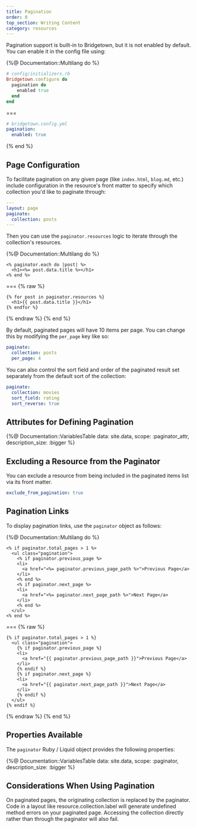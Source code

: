 ```yaml
---
title: Pagination
order: 0
top_section: Writing Content
category: resources
---
```


Pagination support is built-in to Bridgetown, but it is not enabled by default. You can enable it in the config file using:

{%@ Documentation::Multilang do %}
```ruby
# config/initializers.rb
Bridgetown.configure do
  pagination do
    enabled true
  end
end
```
===
```yaml
# bridgetown.config.yml
pagination:
  enabled: true
```
{% end %}

## Page Configuration

To facilitate pagination on any given page (like `index.html`, `blog.md`, etc.) include configuration in the resource's front matter to specify which collection you'd like to paginate through:

``` yml
---
layout: page
paginate:
  collection: posts
---
```

Then you can use the `paginator.resources` logic to iterate through the collection's resources.

{%@ Documentation::Multilang do %}
```erb
<% paginator.each do |post| %>
  <h1><%= post.data.title %></h1>
<% end %>
```
===
{% raw %}
```liquid
{% for post in paginator.resources %}
  <h1>{{ post.data.title }}</h1>
{% endfor %}
```
{% endraw %}
{% end %}

By default, paginated pages will have 10 items per page. You can change this by modifying the `per_page` key like so:

```yml
paginate:
  collection: posts
  per_page: 4
```

You can also control the sort field and order of the paginated result set separately from the default sort of the collection:

```yml
paginate:
  collection: movies
  sort_field: rating
  sort_reverse: true
```

## Attributes for Defining Pagination

{%@ Documentation::VariablesTable data: site.data, scope: :paginator_attr, description_size: :bigger %}

## Excluding a Resource from the Paginator

You can exclude a resource from being included in the paginated items list via its front matter.

```yml
exclude_from_pagination: true
```

## Pagination Links

To display pagination links, use the `paginator` object as follows:

{%@ Documentation::Multilang do %}
```erb
<% if paginator.total_pages > 1 %>
  <ul class="pagination">
    <% if paginator.previous_page %>
    <li>
      <a href="<%= paginator.previous_page_path %>">Previous Page</a>
    </li>
    <% end %>
    <% if paginator.next_page %>
    <li>
      <a href="<%= paginator.next_page_path %>">Next Page</a>
    </li>
    <% end %>
  </ul>
<% end %>
```
===
{% raw %}
```liquid
{% if paginator.total_pages > 1 %}
  <ul class="pagination">
    {% if paginator.previous_page %}
    <li>
      <a href="{{ paginator.previous_page_path }}">Previous Page</a>
    </li>
    {% endif %}
    {% if paginator.next_page %}
    <li>
      <a href="{{ paginator.next_page_path }}">Next Page</a>
    </li>
    {% endif %}
  </ul>
{% endif %}
```
{% endraw %}
{% end %}

## Properties Available

The `paginator` Ruby / Liquid object provides the following properties:

{%@ Documentation::VariablesTable data: site.data, scope: :paginator, description_size: :bigger %}

## Considerations When Using Pagination

On paginated pages, the originating collection is replaced by the paginator. Code in a layout like resource.collection.label will generate undefined method errors on your paginated page. Accessing the collection directly rather than through the paginator will also fail.
